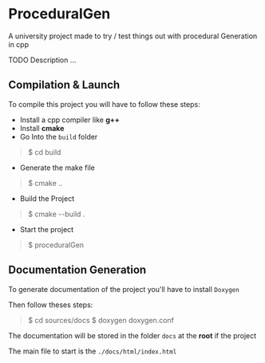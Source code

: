 # ProceduralGen
A university project made to try / test things out with procedural Generation in cpp

TODO Description ...

## Compilation & Launch
To compile this project you will have to follow these steps:
- Install a cpp compiler like **g++**
- Install **cmake**
- Go Into the `build` folder
> $ cd build
- Generate the make file
> $ cmake ..
- Build the Project
> $ cmake --build .
- Start the project
> $ proceduralGen

## Documentation Generation
To generate documentation of the project you'll have to install `Doxygen`

Then follow theses steps:
> $ cd sources/docs
> $ doxygen doxygen.conf

The documentation will be stored in the folder `docs` at the **root** if the project

The main file to start is the `./docs/html/index.html`